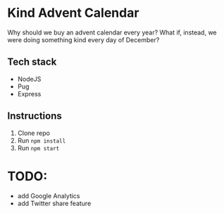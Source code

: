 # Kind Advent Calendar

Why should we buy an advent calendar every year? What if, instead, we were doing something kind every day of December?

## Tech stack

- NodeJS
- Pug
- Express

## Instructions

1. Clone repo
2. Run `npm install`
3. Run `npm start`

# TODO:

- add Google Analytics
- add Twitter share feature
